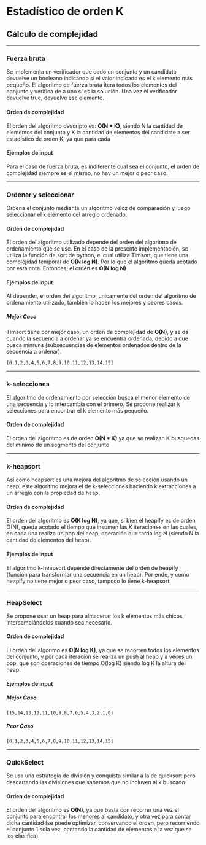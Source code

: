 # Estadístico de orden K

## Cálculo de complejidad

---

### Fuerza bruta

Se implementa un verificador que dado un conjunto y un candidato devuelve un booleano indicando si el valor indicado es el k elemento más pequeño. El algoritmo de fuerza bruta itera todos los elementos del conjunto y verifica de a uno si es la solución. Una vez el verificador devuelve true, devuelve ese elemento.

#### Orden de complejidad
El orden del algoritmo descripto es: **O(N * K)**, siendo N la cantidad de elementos del conjunto y K la cantidad de elementos del candidate a ser estadístico de orden K, ya que para cada

#### Ejemplos de input
Para el caso de fuerza bruta, es indiferente cual sea el conjunto, el orden de complejidad siempre es el mismo, no hay un mejor o peor caso.

---

### Ordenar y seleccionar

Ordena el conjunto mediante un algoritmo veloz de comparación y luego seleccionar el k elemento del arreglo ordenado.

#### Orden de complejidad
El orden del algoritmo utilizado depende del orden del algoritmo de ordenamiento que se use.
En el caso de la presente implementación, se utiliza la función de sort de python, el cual utiliza Timsort, que tiene una complejidad temporal de **O(N log N)**.
Por lo que el algoritmo queda acotado por esta cota. Entonces, el orden es **O(N log N)**

#### Ejemplos de input
Al depender, el orden del algoritmo, unicamente del orden del algoritmo de ordenamiento utilizado, también lo hacen los mejores y peores casos.

##### Mejor Caso
Timsort tiene por mejor caso, un orden de complejidad de **O(N)**, y se dá cuando la secuencia a ordenar ya se encuentra ordenada, debido a que busca minruns (subsecuencias de elementos ordenados dentro de la secuencia a ordenar).
  ```
  [0,1,2,3,4,5,6,7,8,9,10,11,12,13,14,15]
  ```

---

### k-selecciones

El algoritmo de ordenamiento por selección busca el menor elemento de una secuencia y lo intercambia con el primero. Se propone realizar k selecciones para encontrar el k elemento más pequeño.

#### Orden de complejidad
El orden del algoritmo es de orden **O(N * K)** ya que se realizan K busquedas del mínimo de un segmento del conjunto.

---

### k-heapsort

Así como heapsort es una mejora del algoritmo de selección usando un heap, este algoritmo mejora el de k-selecciones haciendo k extracciones a un arreglo con la propiedad de heap.

#### Orden de complejidad
El orden del algoritmo es **O(K log N)**, ya que, si bien el heapify es de orden O(N), queda acotado el tiempo que insumen las K iteraciones en las cuales, en cada una realiza un pop del heap, operación que tarda log N (siendo N la cantidad de elementos del heap).

#### Ejemplos de input
El algoritmo k-heapsort depende directamente del orden de heapify (función para transformar una secuencia en un heap). Por ende, y como heapify no tiene mejor o peor caso, tampoco lo tiene k-heapsort.

---

### HeapSelect

Se propone usar un heap para almacenar los k elementos más chicos, intercambiándolos cuando sea necesario.

#### Orden de complejidad
El orden del algorimo es **O(N log K)**, ya que se recorren todos los elementos del conjunto, y por cada iteración se realiza un push al heap y a veces un pop, que son operaciones de tiempo O(log K) siendo log K la altura del heap. 

#### Ejemplos de input

##### Mejor Caso
```
[15,14,13,12,11,10,9,8,7,6,5,4,3,2,1,0]
  ```
##### Peor Caso
```
[0,1,2,3,4,5,6,7,8,9,10,11,12,13,14,15]
  ```

---

### QuickSelect

Se usa una estrategia de división y conquista similar a la de quicksort pero descartando las divisiones que sabemos que no incluyen al k buscado.

#### Orden de complejidad
El orden del algoritmo es **O(N)**, ya que basta con recorrer una vez el conjunto para encontrar los menores al candidato, y otra vez para contar dicha cantidad (se puede optimizar, conservando el orden, pero recorriendo el conjunto 1 sola vez, contando la cantidad de elementos a la vez que se los clasifica).
